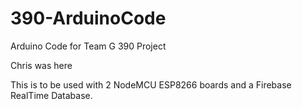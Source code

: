 # 390-ArduinoCode
Arduino Code for Team G 390 Project

Chris was here

This is to be used with 2 NodeMCU ESP8266 boards and a Firebase RealTime Database. 